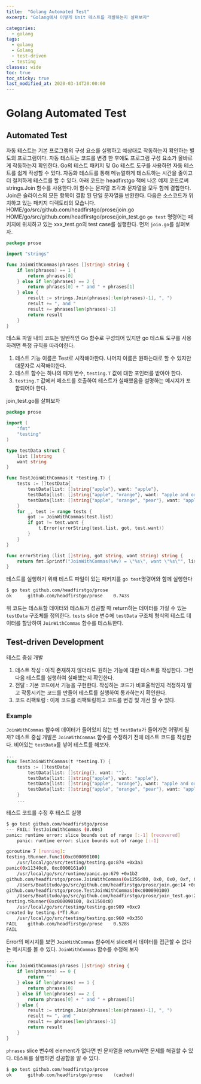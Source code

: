```yaml
---
title:  "Golang Automated Test"
excerpt: "Golang에서 어떻게 Unit 테스트를 개발하는지 살펴보자"

categories:
  - golang
tags:
  - golang
  - Golang
  - test-driven
  - testing
classes: wide
toc: true
toc_sticky: true
last_modified_at: 2020-03-14T20:00:00
---
```

# Golang Automated Test
## Automated Test
 자동 테스트는 기본 프로그램의 구성 요소를 실행하고 예상대로 작동하는지 확인하는 별도의 프로그램이다.
  자동 테스트는 코드를 변경 한 후에도 프로그램 구성 요소가 올바르게 작동하는지 확인한다. Go의 테스트 패키지 및 Go 테스트 도구를 사용하면 자동 테스트를 쉽게 작성할 수 있다. 자동화 테스트를 통해 메뉴얼하게 테스트하는 시간을 줄이고 더 철저하게 테스트를 할 수 있다.
아래 코드는 headfirstgo 책에 나온 예제 코드로써 strings.Join 함수를 사용한다.이 함수는 문자열 조각과 문자열을 모두 함께 결합한다. Join은 슬라이스의 모든 항목이 결합 된 단일 문자열을 반환한다.
다음은 소스코드가 위치하고 있는 패키지 디렉토리의 모습니다.
HOME/go/src/github.com/headfirstgo/prose/join.go
HOME/go/src/github.com/headfirstgo/prose/join_test.go
`go test` 명령어는 패키지에 위치하고 있는 xxx_test.go의 test case를 실행한다.
먼저 `join.go`를 살펴보자.
```go
package prose

import "strings"

func JoinWithCommas(phrases []string) string {
    if len(phrases) == 1 {
        return phrases[0]
    } else if len(phrases) == 2 {
        return phrases[0] + " and " + phrases[1]
    } else {
        result := strings.Join(phrases[:len(phrases)-1], ", ")
        result += ", and "
        result += phrases[len(phrases)-1]
        return result
    }
}
```

테스트 파일 내의 코드는 일반적인 Go 함수로 구성되어 있지만 go 테스트 도구를 사용하려면 특정 규칙을 따라야한다.
1. 테스트 기능 이름은 Test로 시작해야한다. 나머지 이름은 원하는대로 할 수 있지만 대문자로 시작해야한다.
2. 테스트 함수는 하나의 매개 변수, `testing.T` 값에 대한 포인터를 받아야 한다.
3. `testing.T` 값에서 메소드를 호출하여 테스트가 실패했음을 설명하는 메시지가 포함되어야 한다.

join_test.go를 살펴보자
```go
package prose

import (
    "fmt"
    "testing"
)

type testData struct {
    list []string
    want string
}

func TestJoinWithCommas(t *testing.T) {
    tests := []testData{
        testData{list: []string{"apple"}, want: "apple"},
        testData{list: []string{"apple", "orange"}, want: "apple and orange"},
        testData{list: []string{"apple", "orange", "pear"}, want: "apple, orange, and pear"},
    }
    for _, test := range tests {
        got := JoinWithCommas(test.list)
        if got != test.want {
            t.Error(errorString(test.list, got, test.want))
        }
    }
}

func errorString (list []string, got string, want string) string {
    return fmt.Sprintf("JoinWithCommas(%#v) = \"%s\", want \"%s\"", list, got, want)
}
```
테스트를 실행하기 위해 테스트 파일이 있는 패키지를 `go test`명령어와 함께 실행한다
```sh
$ go test github.com/headfirstgo/prose
ok  	github.com/headfirstgo/prose	0.743s
```
위 코드는 테스트할 데이터와 테스트가 성공할 때 return하는 데이터를 가질 수 있는 `testData` 구조체를 정의한다. `tests` slice 변수에 `testData` 구조체 형식의 테스트 데이터를 할당하여 `JoinWithCommas` 함수를 테스트한다.

## Test-driven Development
테스트 중심 개발
1. 테스트 작성 : 아직 존재하지 않더라도 원하는 기능에 대한 테스트를 작성한다. 그런 다음 테스트를 실행하여 실패했는지 확인한다.
2. 전달 : 기본 코드에서 기능을 구현한다. 작성하는 코드가 비효율적인지 걱정하지 말고 작동시키는 코드를 만들어 테스트를 실행하여 통과하는지 확인한다.
3. 코드 리팩토링 : 이제 코드를 리팩토링하고 코드를 변경 및 개선 할 수 있다.

### Example
`JoinWithCommas` 함수에 데이터가 들어있지 않는 빈 `testData`가 들어가면 어떻게 될까? 테스트 중심 개발은 `JoinWithCommas` 함수를 수정하기 전에 테스트 코드를 작성한다. 비어있는 `testData`를 넣어 테스트를 해보자.
```go
...
func TestJoinWithCommas(t *testing.T) {
    tests := []testData{
        testData{list: []string{}, want: ""},
        testData{list: []string{"apple"}, want: "apple"},
        testData{list: []string{"apple", "orange"}, want: "apple and orange"},
        testData{list: []string{"apple", "orange", "pear"}, want: "apple, orange, and pear"},
    }
    ...
```
테스트 코드를 수정 후 테스트 실행
```sh
$ go test github.com/headfirstgo/prose
--- FAIL: TestJoinWithCommas (0.00s)
panic: runtime error: slice bounds out of range [:-1] [recovered]
	panic: runtime error: slice bounds out of range [:-1]

goroutine 7 [running]:
testing.tRunner.func1(0xc000090100)
	/usr/local/go/src/testing/testing.go:874 +0x3a3
panic(0x11340c0, 0xc0000161a0)
	/usr/local/go/src/runtime/panic.go:679 +0x1b2
github.com/headfirstgo/prose.JoinWithCommas(0x1256d00, 0x0, 0x0, 0xf, 0x10bebe0)
	/Users/Beatitudo/go/src/github.com/headfirstgo/prose/join.go:14 +0x1aa
github.com/headfirstgo/prose.TestJoinWithCommas(0xc000090100)
	/Users/Beatitudo/go/src/github.com/headfirstgo/prose/join_test.go:21 +0x207
testing.tRunner(0xc000090100, 0x11500c8)
	/usr/local/go/src/testing/testing.go:909 +0xc9
created by testing.(*T).Run
	/usr/local/go/src/testing/testing.go:960 +0x350
FAIL	github.com/headfirstgo/prose	0.528s
FAIL
```
Error의 메시지를 보면 `JoinWithCommas` 함수에서 slice에서 데이터를 접근할 수 없다는 메시지를 볼 수 있다. `JoinWithCommas` 함수를 수정해 보자
```go
...
func JoinWithCommas(phrases []string) string {
    if len(phrases) == 0 {
        return ""
    } else if len(phrases) == 1 {
        return phrases[0]
    } else if len(phrases) == 2 {
        return phrases[0] + " and " + phrases[1]
    } else {
        result := strings.Join(phrases[:len(phrases)-1], ", ")
        result += ", and "
        result += phrases[len(phrases)-1]
        return result
    }
}
```
`phrases` slice 변수에 element가 없다면 빈 문자열을 return하면 문제를 해결할 수 있다.
테스트를 실행하면 성공함을 알 수 있다.
```go
$ go test github.com/headfirstgo/prose
ok  	github.com/headfirstgo/prose	(cached)
```


